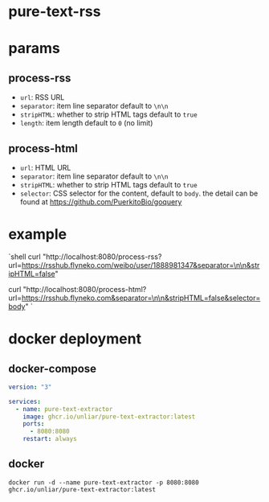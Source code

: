 # pure-text-rss

# params

## process-rss

- `url`: RSS URL
- `separator`: item line separator default to `\n\n`
- `stripHTML`: whether to strip HTML tags default to `true`
- `length`: item length default to `0` (no limit)

## process-html

- `url`: HTML URL
- `separator`: item line separator default to `\n\n`
- `stripHTML`: whether to strip HTML tags default to `true`
- `selector`: CSS selector for the content, default to `body`. the detail can be found at https://github.com/PuerkitoBio/goquery

# example

`shell
curl "http://localhost:8080/process-rss?url=https://rsshub.flyneko.com/weibo/user/1888981347&separator=\n\n&stripHTML=false"

curl "http://localhost:8080/process-html?url=https://rsshub.flyneko.com&separator=\n\n&stripHTML=false&selector=body"
`

# docker deployment

## docker-compose

```yaml
version: "3"

services:
  - name: pure-text-extractor
    image: ghcr.io/unliar/pure-text-extractor:latest
    ports:
      - 8080:8080
    restart: always
```

## docker

```shell
docker run -d --name pure-text-extractor -p 8080:8080 ghcr.io/unliar/pure-text-extractor:latest
```
